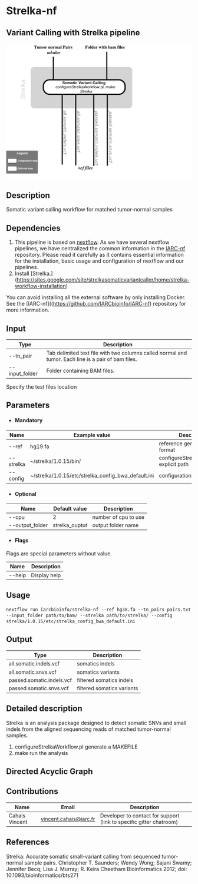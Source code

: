 # Strelka-nf
## Variant Calling with Strelka pipeline

![Workflow representation](strelka-nf.png)

## Description
Somatic variant calling workflow for matched tumor-normal samples

## Dependencies

1. This pipeline is based on [nextflow](https://www.nextflow.io). As we have several nextflow pipelines, we have centralized the common information in the [IARC-nf](https://github.com/IARCbioinfo/IARC-nf) repository. Please read it carefully as it contains essential information for the installation, basic usage and configuration of nextflow and our pipelines.
2. Install [Strelka.] (https://sites.google.com/site/strelkasomaticvariantcaller/home/strelka-workflow-installation)

You can avoid installing all the external software by only installing Docker. See the [IARC-nf]((https://github.com/IARCbioinfo/IARC-nf) repository for more information.


## Input
  | Type           | Description                                                                                         |
  |----------------|-----------------------------------------------------------------------------------------------------|
  | --tn_pair      | Tab delimited text file with two columns called normal and tumor. Each line is a pair of bam files. |
  | --input_folder | Folder containing BAM files.                                                                        |

  Specify the test files location

## Parameters

  * #### Mandatory
| Name      | Example value                                       | Description                               |
|-----------|-----------------------------------------------------|-------------------------------------------|
| --ref     | hg19.fa                                             | reference genome in fasta format          |
| --strelka | ~/strelka/1.0.15/bin/                               | configureStrelkaWorkflow.pl explicit path |                          |
| --config  | ~/strelka/1.0.15/etc/strelka_config_bwa_default.ini | configuration file                        |

  * #### Optional
| Name            | Default value  | Description          |
|-----------------|----------------|----------------------|
| --cpu           | 2              | number of cpu to use |
| --output_folder | strelka_ouptut | output folder name   |

  * #### Flags

Flags are special parameters without value.

| Name      | Description     |
|-----------|-----------------|
| --help    | Display help |


## Usage
  ```
  nextflow run iarcbioinfo/strelka-nf --ref hg38.fa --tn_pairs pairs.txt --input_folder path/to/bam/ --strelka path/to/strelka/ --config strelka/1.0.15/etc/strelka_config_bwa_default.ini
  ```

## Output
  | Type                      | Description                |
  |---------------------------|----------------------------|
  | all.somatic.indels.vcf    | somatics indels            |
  | all.somatic.snvs.vcf      | somatics variants          |
  | passed.somatic.indels.vcf | filtered somatics indels   |
  | passed.somatic.snvs.vcf   | filtered somatics variants |


## Detailed description
Strelka is an analysis package designed to detect somatic SNVs and small indels from the aligned sequencing reads of matched tumor-normal samples.
1. configureStrelkaWorkflow.pl generate a MAKEFILE
2. make run the analysis

## Directed Acyclic Graph


## Contributions

  | Name              | Email                  | Description                                                         |
  |-------------------|------------------------|---------------------------------------------------------------------|
  | Cahais Vincent    | vincent.cahais@iarc.fr | Developer to contact for support (link to specific gitter chatroom) |


## References

Strelka: Accurate somatic small-variant calling from sequenced tumor-normal sample pairs.
Christopher T. Saunders; Wendy Wong; Sajani Swamy; Jennifer Becq; Lisa J. Murray; R. Keira Cheetham
Bioinformatics 2012; doi: 10.1093/bioinformatics/bts271
